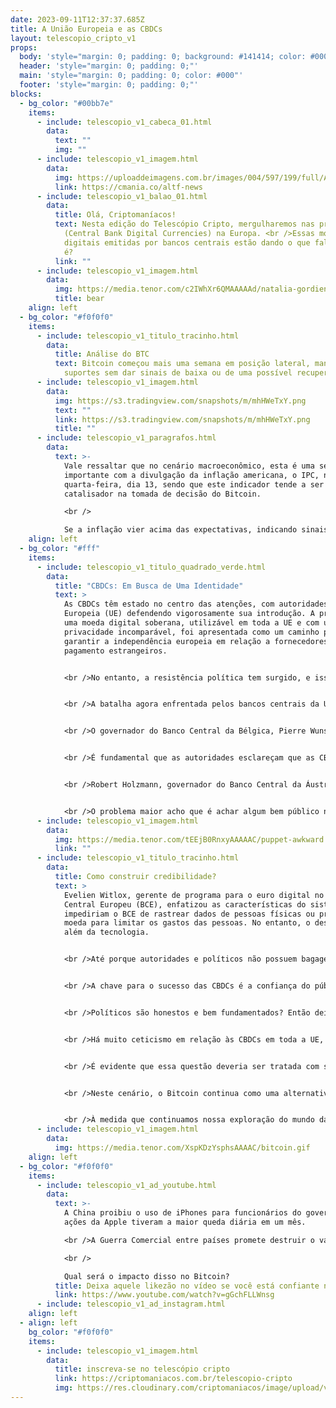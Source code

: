 ```yaml
---
date: 2023-09-11T12:37:37.685Z
title: A União Europeia e as CBDCs
layout: telescopio_cripto_v1
props:
  body: 'style="margin: 0; padding: 0; background: #141414; color: #000"'
  header: 'style="margin: 0; padding: 0;"'
  main: 'style="margin: 0; padding: 0; color: #000"'
  footer: 'style="margin: 0; padding: 0;"'
blocks:
  - bg_color: "#00bb7e"
    items:
      - include: telescopio_v1_cabeca_01.html
        data:
          text: ""
          img: ""
      - include: telescopio_v1_imagem.html
        data:
          img: https://uploaddeimagens.com.br/images/004/597/199/full/ADNews.png?1693845682
          link: https://cmania.co/altf-news
      - include: telescopio_v1_balao_01.html
        data:
          title: Olá, Criptomaníacos!
          text: Nesta edição do Telescópio Cripto, mergulharemos nas profundezas das CBDCs
            (Central Bank Digital Currencies) na Europa. <br />Essas moedas
            digitais emitidas por bancos centrais estão dando o que falar, não
            é?
          link: ""
      - include: telescopio_v1_imagem.html
        data:
          img: https://media.tenor.com/c2IWhXr6QMAAAAAd/natalia-gordienko-eurovision2021.gif
          title: bear
    align: left
  - bg_color: "#f0f0f0"
    items:
      - include: telescopio_v1_titulo_tracinho.html
        data:
          title: Análise do BTC
          text: Bitcoin começou mais uma semana em posição lateral, mantendo os principais
            suportes sem dar sinais de baixa ou de uma possível recuperação.
      - include: telescopio_v1_imagem.html
        data:
          img: https://s3.tradingview.com/snapshots/m/mhHWeTxY.png
          text: ""
          link: https://s3.tradingview.com/snapshots/m/mhHWeTxY.png
          title: ""
      - include: telescopio_v1_paragrafos.html
        data:
          text: >-
            Vale ressaltar que no cenário macroeconômico, esta é uma semana
            importante com a divulgação da inflação americana, o IPC, na
            quarta-feira, dia 13, sendo que este indicador tende a ser um
            catalisador na tomada de decisão do Bitcoin.

            <br />

            Se a inflação vier acima das expectativas, indicando sinais de aceleração inflacionária, é provável que o Bitcoin rompa o suporte em $25.300 e busque regiões próximas a $24.000. Por outro lado, se o IPC vier abaixo das expectativas, veremos uma alta dos ativos de renda variável, e o Bitcoin pode finalmente ganhar força para superar as resistências de $26.000 a $28.000.
    align: left
  - bg_color: "#fff"
    items:
      - include: telescopio_v1_titulo_quadrado_verde.html
        data:
          title: "CBDCs: Em Busca de Uma Identidade"
          text: >
            As CBDCs têm estado no centro das atenções, com autoridades da União
            Europeia (UE) defendendo vigorosamente sua introdução. A promessa de
            uma moeda digital soberana, utilizável em toda a UE e com uma
            privacidade incomparável, foi apresentada como um caminho para
            garantir a independência europeia em relação a fornecedores de
            pagamento estrangeiros.


            <br />No entanto, a resistência política tem surgido, e isso não se trata apenas de legítimas preocupações com a privacidade e os limites do poder governamental. Algumas críticas têm mergulhado em teorias conspiratórias que pintam as CBDCs como peças em um programa mais amplo de controle estatal.


            <br />A batalha agora enfrentada pelos bancos centrais da UE não é meramente técnica ou econômica, mas sim política. Lidar com acusações e argumentos conspiratórios torna ainda mais difícil defender a introdução das CBDCs.


            <br />O governador do Banco Central da Bélgica, Pierre Wunsch, reconheceu que essa discussão ultrapassa a razão pura, chegando a afirmar que a criação de uma moeda digital na zona do euro, ou em qualquer outra parte do mundo, é vista por alguns como parte de uma trama global de controle.


            <br />É fundamental que as autoridades esclareçam que as CBDCs não têm como objetivo controlar as vidas dos cidadãos. O problema é que quanto mais os poderosos tocam no assunto, mais insegurança sobre o tema vem à tona. 


            <br />Robert Holzmann, governador do Banco Central da Áustria, apontou a falta de uma narrativa convincente para a CBDC. Ele destacou a necessidade de apresentar a moeda digital como um bem público, essencial para a manutenção da soberania monetária europeia.


            <br />O problema maior acho que é achar algum bem público nessas CBDCs…
      - include: telescopio_v1_imagem.html
        data:
          img: https://media.tenor.com/tEEjB0RnxyAAAAAC/puppet-awkward.gif
          link: ""
      - include: telescopio_v1_titulo_tracinho.html
        data:
          title: Como construir credibilidade?
          text: >
            Evelien Witlox, gerente de programa para o euro digital no Banco
            Central Europeu (BCE), enfatizou as características do sistema que
            impediriam o BCE de rastrear dados de pessoas físicas ou programar a
            moeda para limitar os gastos das pessoas. No entanto, o desafio vai
            além da tecnologia.


            <br />Até porque autoridades e políticos não possuem bagagem para avaliar a fundo a tecnologia e os códigos das próprias moedas. Eles dão posições baseadas em conclusões de seus encarregados no assunto.


            <br />A chave para o sucesso das CBDCs é a confiança do público, e isso requer mais ainda do que argumentos técnicos. É essencial que os defensores das CBDCs convençam as pessoas de que suas intenções são honestas e bem fundamentadas.


            <br />Políticos são honestos e bem fundamentados? Então deixo para você responder se no longo prazo essas moedinhas vão ser boas para a gente…


            <br />Há muito ceticismo em relação às CBDCs em toda a UE, até mesmo muitos representantes de nações têm visões negativas, que vão desde a oposição até a apatia. Alguns até sugerem que é necessário avançar com cautela na elaboração das leis que determinarão os controles de privacidade das CBDCs.


            <br />É evidente que essa questão deveria ser tratada com seriedade e de maneira tecnicamente embasada, em vez de se tornar um objeto de manobra política antes das eleições da UE em junho de 2024.


            <br />Neste cenário, o Bitcoin continua como uma alternativa verdadeiramente independente e como um farol de liberdade financeira. À medida que as CBDCs enfrentam desafios políticos e de comunicação, o Bitcoin continua a oferecer a verdade de uma revolução financeira genuína, baseada em princípios de descentralização, privacidade e independência.


            <br />À medida que continuamos nossa exploração do mundo das criptomoedas, lembremo-nos de que a busca pela independência financeira e liberdade é uma jornada que todos nós podemos trilhar. E o Bitcoin está lá, como uma ferramenta poderosa para aqueles que buscam essa liberdade. <br />Você duvida?
      - include: telescopio_v1_imagem.html
        data:
          img: https://media.tenor.com/XspKDzYsphsAAAAC/bitcoin.gif
    align: left
  - bg_color: "#f0f0f0"
    items:
      - include: telescopio_v1_ad_youtube.html
        data:
          text: >-
            A China proibiu o uso de iPhones para funcionários do governo. As
            ações da Apple tiveram a maior queda diária em um mês. 

            <br />A Guerra Comercial entre países promete destruir o valor de mercado das principais empresas do mundo! 

            <br />

            Qual será o impacto disso no Bitcoin?
          title: Deixa aquele likezão no vídeo se você está confiante no BTC!
          link: https://www.youtube.com/watch?v=gGchFLLWnsg
      - include: telescopio_v1_ad_instagram.html
    align: left
  - align: left
    bg_color: "#f0f0f0"
    items:
      - include: telescopio_v1_imagem.html
        data:
          title: inscreva-se no telescópio cripto
          link: https://criptomaniacos.com.br/telescopio-cripto
          img: https://res.cloudinary.com/criptomaniacos/image/upload/v1662133224/telescopio/inscreva-se-telescopio.png
---
```

